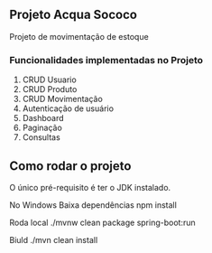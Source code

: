## Projeto Acqua Sococo

Projeto de movimentação de estoque

### Funcionalidades implementadas no Projeto

1. CRUD Usuario
2. CRUD Produto
3. CRUD Movimentação
4. Autenticação de usuário
5. Dashboard
6. Paginação
7. Consultas

## Como rodar o projeto

O único pré-requisito é ter o JDK instalado.

No Windows
Baixa dependências
npm install

Roda local
./mvnw clean package spring-boot:run

Biuld
./mvn clean install
